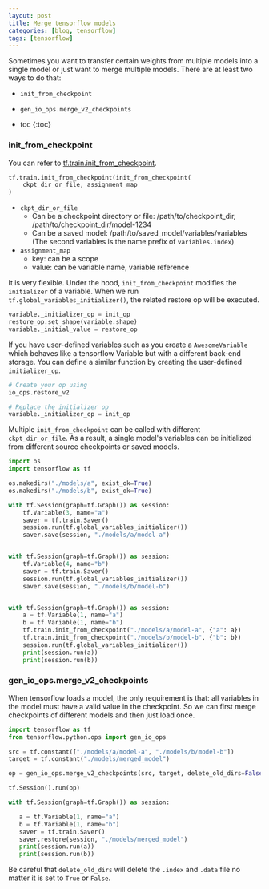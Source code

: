 ```yaml
---
layout: post
title: Merge tensorflow models
categories: [blog, tensorflow]
tags: [tensorflow]
---
```


Sometimes you want to transfer certain weights from multiple models into a single model
or just want to merge multiple models. There are at least two ways to do that:

+ `init_from_checkpoint`
+ `gen_io_ops.merge_v2_checkpoints`


+ toc
{:toc}

### init_from_checkpoint

You can refer to [tf.train.init_from_checkpoint](https://www.tensorflow.org/api_docs/python/tf/compat/v1/train/init_from_checkpoint).

```python
tf.train.init_from_checkpoint(init_from_checkpoint(
    ckpt_dir_or_file, assignment_map
)
```

+ `ckpt_dir_or_file`
  + Can be a checkpoint directory or file: /path/to/checkpoint\_dir, /path/to/checkpoint\_dir/model-1234
  + Can be a saved model: /path/to/saved\_model/variables/variables (The second variables is the name prefix of `variables.index`)
+ `assignment_map`
  + key: can be a scope
  + value: can be variable name, variable reference

It is very flexible. Under the hood, `init_from_checkpoint` modifies the `initializer` of a variable. When we run `tf.global_variables_initializer()`, the related restore op will be executed.

```python
variable._initializer_op = init_op
restore_op.set_shape(variable.shape)
variable._initial_value = restore_op
```

If you have user-defined variables such as you create a `AwesomeVariable` which behaves like a tensorflow Variable but with a different back-end storage. You can define a similar function by creating the user-defined `initializer_op`.

```python
# Create your op using
io_ops.restore_v2

# Replace the initializer op
variable._initializer_op = init_op
```

Multiple `init_from_checkpoint` can be called with different `ckpt_dir_or_file`. As a result, a single model's variables can be initialized from different source checkpoints or saved models.

```python
import os
import tensorflow as tf

os.makedirs("./models/a", exist_ok=True)
os.makedirs("./models/b", exist_ok=True)

with tf.Session(graph=tf.Graph()) as session:
    tf.Variable(3, name="a")
    saver = tf.train.Saver()
    session.run(tf.global_variables_initializer())
    saver.save(session, "./models/a/model-a")


with tf.Session(graph=tf.Graph()) as session:
    tf.Variable(4, name="b")
    saver = tf.train.Saver()
    session.run(tf.global_variables_initializer())
    saver.save(session, "./models/b/model-b")


with tf.Session(graph=tf.Graph()) as session:
    a = tf.Variable(1, name="a")
    b = tf.Variable(1, name="b")
    tf.train.init_from_checkpoint("./models/a/model-a", {"a": a})
    tf.train.init_from_checkpoint("./models/b/model-b", {"b": b})
    session.run(tf.global_variables_initializer())
    print(session.run(a))
    print(session.run(b))

```

### gen_io_ops.merge_v2_checkpoints

When tensorflow loads a model, the only requirement is that: all variables in the model must have
a valid value in the checkpoint. So we can first merge checkpoints of different models and then just load once.


 ```python
 import tensorflow as tf
from tensorflow.python.ops import gen_io_ops

src = tf.constant(["./models/a/model-a", "./models/b/model-b"])
target = tf.constant("./models/merged_model")

op = gen_io_ops.merge_v2_checkpoints(src, target, delete_old_dirs=False)

tf.Session().run(op)

with tf.Session(graph=tf.Graph()) as session:

    a = tf.Variable(1, name="a")
    b = tf.Variable(1, name="b")
    saver = tf.train.Saver()
    saver.restore(session, "./models/merged_model")
    print(session.run(a))
    print(session.run(b))

 ```

Be careful that `delete_old_dirs` will delete the `.index` and `.data` file no matter it is set to `True` or `False`.


